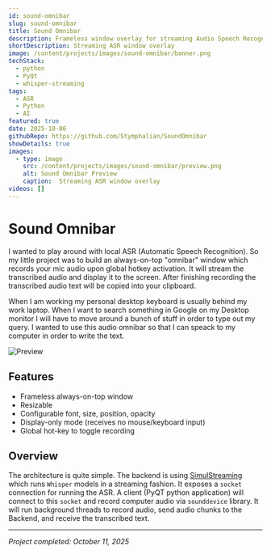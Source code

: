```yaml
---
id: sound-omnibar
slug: sound-omnibar
title: Sound Omnibar
description: Frameless window overlay for streaming Audio Speech Recognition using SimulStreaming
shortDescription: Streaming ASR window overlay
image: /content/projects/images/sound-omnibar/banner.png
techStack:
  - python
  - PyQt
  - whisper-streaming
tags:
  - ASR
  - Python
  - AI
featured: true
date: 2025-10-06
githubRepo: https://github.com/Stymphalian/SoundOmnibar
showDetails: true
images:
  - type: image
    src: /content/projects/images/sound-omnibar/preview.png
    alt: Sound Omnibar Preview
    caption:  Streaming ASR window overlay
videos: []
---
```


# Sound Omnibar

I wanted to play around with local ASR (Automatic Speech Recognition).
So my little project was to build an always-on-top "omnibar" window which records
your mic audio upon global hotkey activation. It will stream the transcribed
audio and display it to the screen. After finishing recording the transcribed
audio text will be copied into your clipboard.

When I am working my personal desktop keyboard is usually behind my work laptop. 
When I want to search something in Google on my Desktop monitor I will have
to move around a bunch of stuff in order to type out my query. I wanted to use
this audio omnibar so that I can speack to my computer in order to write the text.

![Preview](/content/projects/images/sound-omnibar/preview.png)

## Features
 - Frameless always-on-top window 
 - Resizable
 - Configurable font, size, position, opacity
 - Display-only mode (receives no mouse/keyboard input)
 - Global hot-key to toggle recording


## Overview
The architecture is quite simple. The backend is using [SimulStreaming](https://github.com/ufal/SimulStreaming)
which runs `Whisper` models in a streaming fashion. It exposes a `socket` connection
for running the ASR. A client (PyQT python application) will connect to this `socket`
and record computer audio via `sounddevice` library. It will run background
threads to record audio, send audio chunks to the Backend, and receive the transcribed
text.

---

*Project completed: October 11, 2025*